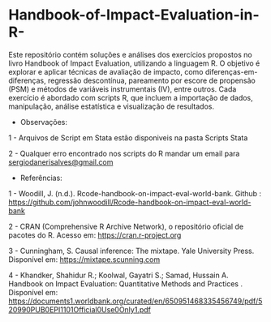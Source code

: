 # Handbook-of-Impact-Evaluation-in-R-

Este repositório contém soluções e análises dos exercícios propostos no livro Handbook of Impact Evaluation, utilizando a linguagem R. O objetivo é explorar e aplicar técnicas de avaliação de impacto, como diferenças-em-diferenças, regressão descontínua, pareamento por escore de propensão (PSM) e métodos de variáveis instrumentais (IV), entre outros. Cada exercício é abordado com scripts R, que incluem a importação de dados, manipulação, análise estatística e visualização de resultados. 

* Observações:

1 - Arquivos de Script em Stata estão disponiveis na pasta Scripts Stata 

2 - Qualquer erro encontrado nos scripts do R mandar um email para sergiodanerisalves@gmail.com

* Referências:

1 - Woodill, J. (n.d.). Rcode-handbook-on-impact-eval-world-bank. Github : https://github.com/johnwoodill/Rcode-handbook-on-impact-eval-world-bank

2 - CRAN (Comprehensive R Archive Network), o repositório oficial de pacotes do R. Acesso em: https://cran.r-project.org

3 - Cunningham, S. Causal inference: The mixtape. Yale University Press. Disponível em:  https://mixtape.scunning.com

4 - Khandker, Shahidur R.; Koolwal, Gayatri S.; Samad, Hussain A. Handbook on Impact Evaluation: Quantitative Methods and Practices . Disponível em: https://documents1.worldbank.org/curated/en/650951468335456749/pdf/520990PUB0EPI1101Official0Use0Only1.pdf 
